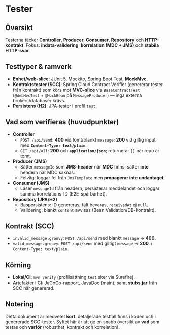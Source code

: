 # Tester

## Översikt
Testerna täcker **Controller**, **Producer**, **Consumer**, **Repository** och **HTTP-kontrakt**. Fokus: **indata-validering**, **korrelation (MDC + JMS)** och **stabila HTTP-svar**.

## Testtyper & ramverk
- **Enhet/web-slice**: JUnit 5, Mockito, Spring Boot Test, **MockMvc**.
- **Kontraktstester (SCC)**: Spring Cloud Contract Verifier (genererar tester från kontrakt) som körs mot **MVC-slice** via `BaseContractTest` (`@WebMvcTest` + `@MockBean` på `MessageProducer`) — inga externa brokers/databaser krävs.
- **Persistens (H2)**: JPA-tester i profil `test`.

## Vad som verifieras (huvudpunkter)
- **Controller**
    - `POST /api/send`: **400** vid tomt/blankt `message`; **200** vid giltig input med **`Content-Type: text/plain`**.
    - `GET /api/all`: **200** och **`application/json`**; returnerar `[]` när repo är tomt.
- **Producer (JMS)**
    - Sätter `messageId` som **JMS-header** när **MDC** finns; sätter **inte** headern när MDC saknas.
    - Felväg: loggar fel från `JmsTemplate` men **propagerar inte undantaget**.
- **Consumer (JMS)**
    - Läser `messageId` från headern, persisterar meddelandet och loggar samma korrelations-ID (E2E-spårbarhet).
- **Repository (JPA/H2)**
    - Baspersistens: ID genereras, fält bevaras, `receivedAt` ej `null`.
    - Validering: blankt `content` avvisas (Bean Validation/DB-kontrakt).

## Kontrakt (SCC)
- `invalid_message.groovy`: `POST /api/send` med blankt `message` ⇒ **400**.
- `valid_message.groovy`: `POST /api/send` med giltigt `message` ⇒ **200** + `Content-Type: text/plain`.

## Körning
- **Lokal/CI**: `mvn verify` (profilsättning `test` sker via Surefire).
- Artefakter i CI: JaCoCo-rapport, JavaDoc (main), samt **stubs.jar** från SCC när genererad.

## Notering
Detta dokument är medvetet **kort**: detaljerade testfall finns i koden och i genererade SCC-tester. Syftet här är att ge en snabb översikt av **vad** som testas och **varför** (robusthet, kontrakt och korrelation).